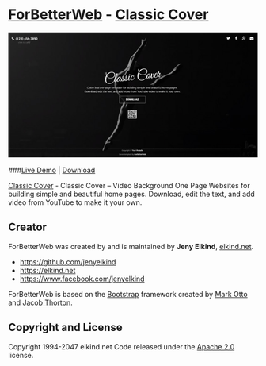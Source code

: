 # [ForBetterWeb](http://forbetterweb.com/) - [Classic Cover](http://forbetterweb.com/htmlandbootstrap/classic-cover-video-background-one-page-websites-html-bootstrap/)

<img src="https://raw.githubusercontent.com/elkindnet/forbetterweb-cover-landing/gh-pages/img/screenshot.jpg">

###[Live Demo](http://forbetterweb.com/htmlandbootstrap/classic-cover-video-background-one-page-websites-html-bootstrap/) | [Download](https://github.com/elkindnet/forbetterweb-cover-landing/archive/gh-pages.zip)

[Classic Cover](http://forbetterweb.com/htmlandbootstrap/classic-cover-video-background-one-page-websites-html-bootstrap/) - Classic Cover – Video Background One Page Websites for building simple and beautiful home pages. Download, edit the text, and add video from YouTube to make it your own.

## Creator

ForBetterWeb was created by and is maintained by **Jeny Elkind**, [elkind.net](http://elkind.net/).

* https://github.com/jenyelkind
* https://elkind.net
* https://www.facebook.com/jenyelkind

ForBetterWeb is based on the [Bootstrap](http://getbootstrap.com/) framework created by [Mark Otto](https://twitter.com/mdo) and [Jacob Thorton](https://twitter.com/fat).

## Copyright and License

Copyright 1994-2047 elkind.net Code released under the [Apache 2.0](https://github.com/elkindnet/codedesign-small-business/blob/gh-pages/LICENSE) license.

